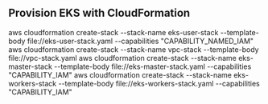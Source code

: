 ## Provision EKS with CloudFormation

aws cloudformation create-stack --stack-name eks-user-stack --template-body file://eks-user-stack.yaml --capabilities "CAPABILITY_NAMED_IAM"
aws cloudformation create-stack --stack-name vpc-stack --template-body file://vpc-stack.yaml
aws cloudformation create-stack --stack-name eks-master-stack --template-body file://eks-master-stack.yaml --capabilities "CAPABILITY_IAM"
aws cloudformation create-stack --stack-name eks-workers-stack --template-body file://eks-workers-stack.yaml --capabilities "CAPABILITY_IAM"
